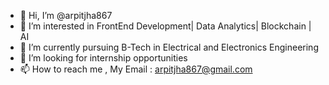 - 👋 Hi, I’m @arpitjha867
- 👀 I’m interested in FrontEnd Development| Data Analytics| Blockchain | AI
- 🌱 I’m currently pursuing B-Tech in Electrical and Electronics Engineering
- 💞️ I’m looking for internship opportunities 
- 📫 How to reach me , My Email : arpitjha867@gmail.com

<!---
arpitjha867/arpitjha867 is a ✨ special ✨ repository because its `README.md` (this file) appears on your GitHub profile.
You can click the Preview link to take a look at your changes.
--->
